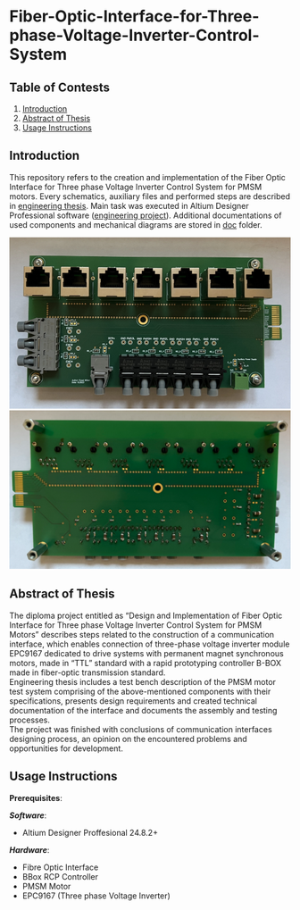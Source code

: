 # Fiber-Optic-Interface-for-Three-phase-Voltage-Inverter-Control-System

## Table of Contests

1. [Introduction](#introduction)
2. [Abstract of Thesis](#abstract-of-thesis)
3. [Usage Instructions](#usage-instructions)

## Introduction
This repository refers to the creation and implementation of the Fiber Optic Interface for Three phase Voltage Inverter Control System for PMSM motors. Every schematics, auxiliary files and performed steps are described in [engineering thesis](/thesis/Projekt%20i%20wykonanie%20interfejsu%20światłowodowego%20dla%20układu%20sterowania%20trójfazowego%20falownika%20napięcia%20dedykowanego%20dla%20silników%20PMSM.pdf). Main task was executed in Altium Designer Professional software ([engineering project](/main/Fibre-Optic-Interface.PrjPcb)). Additional documentations of used components and mechanical diagrams are stored in [doc](/doc/) folder.

![pcb_front_view](/screenshots/pcb_front_view_after_soldering.png) ![pcb_back_view](/screenshots/pcb_back_view_after_soldering.png) 

## Abstract of Thesis
The diploma project entitled as “Design and Implementation of Fiber Optic Interface for Three
phase Voltage Inverter Control System for PMSM Motors” describes steps related to the construction 
of a communication interface, which enables connection of three-phase voltage inverter module 
EPC9167 dedicated to drive systems with permanent magnet synchronous motors, made in “TTL” 
standard with a rapid prototyping controller B-BOX made in fiber-optic transmission standard.  
Engineering thesis includes a test bench description of the PMSM motor test system comprising 
of the above-mentioned components with their specifications, presents design requirements and 
created technical documentation of the interface and documents the assembly and testing processes.  
The project was finished with conclusions of communication interfaces designing process, an 
opinion on the encountered problems and opportunities for development. 

## Usage Instructions
**Prerequisites**:

***Software***:
   - Altium Designer Proffesional 24.8.2+

***Hardware***:
   - Fibre Optic Interface
   - BBox RCP Controller
   - PMSM Motor
   - EPC9167 (Three phase Voltage Inverter)

